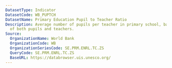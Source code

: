 ```yaml
---
DatasetType: Indicator
DatasetCode: WB_PUPTCH
DatasetName: Primary Education Pupil to Teacher Ratio
Description: Average number of pupils per teacher in primary school, based on headcounts
  of both pupils and teachers.
Source:
  OrganizationName: World Bank
  OrganizationCode: WB
  OrganizationSeriesCode: SE.PRM.ENRL.TC.ZS
  QueryCode: SE.PRM.ENRL.TC.ZS
  BaseURL: https://databrowser.uis.unesco.org/
---
```


